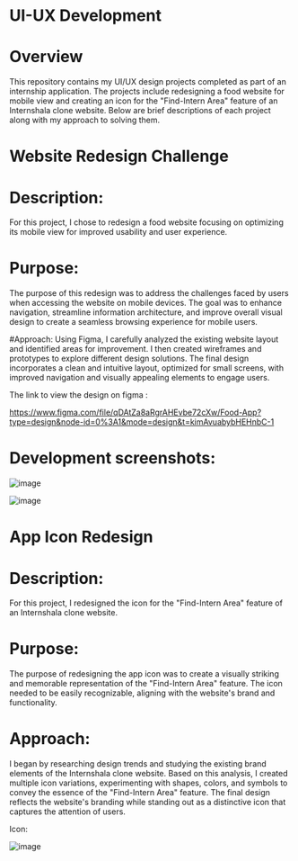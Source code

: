 # UI-UX Development 

# Overview
This repository contains my UI/UX design projects completed as part of an internship application.
The projects include redesigning a food website for mobile view and creating an icon for the "Find-Intern Area" feature of an Internshala clone website. 
Below are brief descriptions of each project along with my approach to solving them.

# Website Redesign Challenge
# Description:
For this project, I chose to redesign a food website focusing on optimizing its mobile view for improved usability and user experience.

# Purpose:
The purpose of this redesign was to address the challenges faced by users when accessing the website on mobile devices. 
The goal was to enhance navigation, streamline information architecture, and improve overall visual design to create a seamless browsing experience for mobile users.

#Approach:
Using Figma, I carefully analyzed the existing website layout and identified areas for improvement.
I then created wireframes and prototypes to explore different design solutions.
The final design incorporates a clean and intuitive layout, optimized for small screens, with improved navigation and visually appealing elements to engage users.


The link to view the design on figma :

https://www.figma.com/file/qDAtZa8aRgrAHEvbe72cXw/Food-App?type=design&node-id=0%3A1&mode=design&t=kimAvuabybHEHnbC-1

# Development screenshots:
![image](https://github.com/ManvithaAinavolu/UI-UX/assets/131433904/2c574dd8-1803-4822-bd07-96665c0f6414)

![image](https://github.com/ManvithaAinavolu/UI-UX/assets/131433904/ea417eaf-104c-4909-8204-4bea633512e0)


# App Icon Redesign
# Description:
For this project, I redesigned the icon for the "Find-Intern Area" feature of an Internshala clone website.

# Purpose:
The purpose of redesigning the app icon was to create a visually striking and memorable representation of the "Find-Intern Area" feature. The icon needed to be easily recognizable, aligning with the website's brand and functionality.

# Approach:
I began by researching design trends and studying the existing brand elements of the Internshala clone website. Based on this analysis, I created multiple icon variations, experimenting with shapes, colors, and symbols to convey the essence of the "Find-Intern Area" feature. The final design reflects the website's branding while standing out as a distinctive icon that captures the attention of users.


Icon:

![image](https://github.com/ManvithaAinavolu/UI-UX/assets/131433904/72355001-6c11-4c78-8247-eb2e5fe13fc7)









